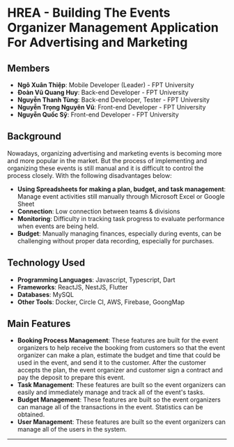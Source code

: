 # HREA - Building The Events Organizer Management Application For Advertising and Marketing

## Members
- **Ngô Xuân Thiệp**: Mobile Developer (Leader) - FPT University
- **Đoàn Vũ Quang Huy**: Back-end Developer - FPT University
- **Nguyễn Thanh Tùng**: Back-end Developer, Tester - FPT University
- **Nguyễn Trọng Nguyên Vũ**: Front-end Developer - FPT University
- **Nguyễn Quốc Sỹ**: Front-end Developer - FPT University

## Background
Nowadays, organizing advertising and marketing events is becoming more and more popular in the market. But the process of implementing and organizing these events is still manual and it is difficult to control the process closely. With the following disadvantages below:
- **Using Spreadsheets for making a plan, budget, and task management**: Manage event activities still manually through Microsoft Excel or Google Sheet
- **Connection**: Low connection between teams & divisions
- **Monitoring**: Difficulty in tracking task progress to evaluate performance when events are being held.
- **Budget**: Manually managing finances, especially during events, can be challenging without proper data recording, especially for purchases.

## Technology Used

- **Programming Languages**: Javascript, Typescript, Dart
- **Frameworks**: ReactJS, NestJS, Flutter
- **Databases**: MySQL
- **Other Tools**: Docker, Circle CI, AWS, Firebase, GoongMap

## Main Features

- **Booking Process Management**: These features are built for the event organizers to help receive the booking from customers so that the event organizer can make a plan, estimate the budget and time that could be used in the event, and send it to the customer. After the customer accepts the plan, the event organizer and customer sign a contract and pay the deposit to prepare this event.
- **Task Management**: These features are built so the event organizers can easily and immediately manage and track all of the event's tasks.
- **Budget Management**: These features are built so the event organizers can manage all of the transactions in the event. Statistics can be obtained.
- **User Management**:  These features are built so the event organizers can manage all of the users in the system.

---


